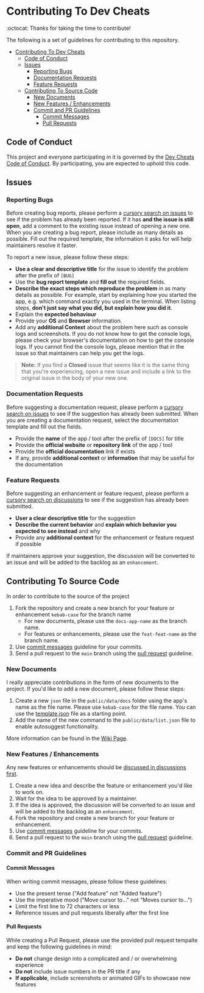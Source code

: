 # Contributing To Dev Cheats

:octocat: Thanks for taking the time to contribute!

The following is a set of guidelines for contributing to this repository.

- [Contributing To Dev Cheats](#contributing-to-dev-cheats)
  - [Code of Conduct](#code-of-conduct)
  - [Issues](#issues)
    - [Reporting Bugs](#reporting-bugs)
    - [Documentation Requests](#documentation-requests)
    - [Feature Requests](#feature-requests)
  - [Contributing To Source Code](#contributing-to-source-code)
    - [New Documents](#new-documents)
    - [New Features / Enhancements](#new-features--enhancements)
    - [Commit and PR Guidelines](#commit-and-pr-guidelines)
      - [Commit Messages](#commit-messages)
      - [Pull Requests](#pull-requests)

## Code of Conduct

This project and everyone participating in it is governed by the [Dev Cheats Code of Conduct](CODE_OF_CONDUCT.md). By participating, you are expected to uphold this code.

## Issues
### Reporting Bugs

Before creating bug reports, please perform a [cursory search on issues](https://github.com/excalith/dev-cheats/issues) to see if the problem has already been reported. If it has **and the issue is still open**, add a comment to the existing issue instead of opening a new one. When you are creating a bug report, please include as many details as possible. Fill out the required template, the information it asks for will help maintainers resolve it faster.

To report a new issue, please follow these steps:

- **Use a clear and descriptive title** for the issue to identify the problem after the prefix of `[BUG]`
- Use the **bug report template** and **fill out** the required fields.
- **Describe the exact steps which reproduce the problem** in as many details as possible. For example, start by explaining how you started the app, e.g. which command exactly you used in the terminal. When listing steps, **don't just say what you did, but explain how you did it**.
- Explain the **expected behaviour**
- Provide your **OS** and **Browser** information.
- Add any **additional Context** about the problem here such as console logs and screenshots. If you do not know how to get the console logs, please check your browser's documentation on how to get the console logs. If you cannot find the console logs, please mention that in the issue so that maintainers can help you get the logs.

> **Note:** If you find a **Closed** issue that seems like it is the same thing that you're experiencing, open a new issue and include a link to the original issue in the body of your new one.

### Documentation Requests

Before suggesting a documentation request, please perform a [cursory search on issues](https://github.com/excalith/dev-cheats/issues) to see if the suggestion has already been submitted. When you are creating a documentation request, select the documentation template and fill out the fields.

- Provide the **name** of the app / tool after the prefix of `[DOCS]` for title
- Provide the **official website** or **repository link** of the app / tool
- Provide the **official documentation** link if exists
- If any, provide **additional context** or **information** that may be useful for the documentation

### Feature Requests

Before suggesting an enhancement or feature request, please perform a [cursory search on discussions](https://github.com/excalith/dev-cheats/discussions/categories/ideas) to see if the suggestion has already been submitted.

- **User a clear descriptive title** for the suggestion
- **Describe the current behavior** and **explain which behavior you expected to see instead** and why
- Provide any **additional context** for the enhancement or feature request if possible

If maintainers approve your suggestion, the discussion will be converted to an issue and will be added to the backlog as an `enhancement`.

## Contributing To Source Code

In order to contribute to the source of the project

1. Fork the repository and create a new branch for your feature or enhancement `kebab-case` for the branch name
   - For new documents, please use the `docs-app-name` as the branch name.
   - For features or enhancements, please use the `feat-feat-name` as the branch name.
2. Use [commit messages](#commit-messages) guideline for your commits.
3. Send a pull request to the `main` branch using the [pull request](#pull-requests) guideline.

### New Documents

I really appreciate contributions in the form of new documents to the project. If you'd like to add a new document, please follow these steps:

1. Create a new `json` file in the `public/data/docs` folder using the app's name as the file name. Please use `kebab-case` for the file name. You can use the [template.json](template.json) file as a starting point.
2. Add the name of the new command to the `public/data/list.json` file to enable autosuggest functionality.

More information can be found in the [Wiki Page](https://github.com/excalith/dev-cheats/wiki/Contributing).

### New Features / Enhancements

Any new features or enhancements should be [discussed in discussions first](https://github.com/excalith/dev-cheats/discussions/categories/ideas).

1. Create a new idea and describe the feature or enhancement you'd like to work on.
2. Wait for the idea to be approved by a maintainer.
3. If the idea is approved, the discussion will be converted to an issue and will be added to the backlog as an `enhancement`.
4. Fork the repository and create a new branch for your feature or enhancement.
5. Use [commit messages](#commit-messages) guideline for your commits.
6. Send a pull request to the `main` branch using the [pull request](#pull-requests) guideline.

### Commit and PR Guidelines

#### Commit Messages

When writing commit messages, please follow these guidelines:

- Use the present tense ("Add feature" not "Added feature")
- Use the imperative mood ("Move cursor to..." not "Moves cursor to...")
- Limit the first line to 72 characters or less
- Reference issues and pull requests liberally after the first line
  
#### Pull Requests

While creating a Pull Request, please use the provided pull request tempalte and keep the following guidelines in mind:

- **Do not** change design into a complicated and / or overwhelming experience
- **Do not** include issue numbers in the PR title if any
- **If applicable**, include screenshots or animated GIFs to showcase new features
